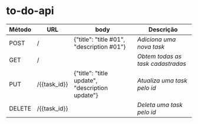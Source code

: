 # to-do-api

| Método | URL          | body                                            | Descrição                         |
| ------ | ------------ | ----------------------------------------------- | --------------------------------- |
| POST   | /            | {"title": "title #01", "description #01"}       | *Adiciona uma nova task*          |
| GET    | /            |                                                 | *Obtem todas as task cadastradas* |
| PUT    | /{{task_id}} | {"title": "title update", "description update"} | *Atualiza uma task pelo id*       |
| DELETE | /{{task_id}} |                                                 | *Deleta uma task pelo id*         |

